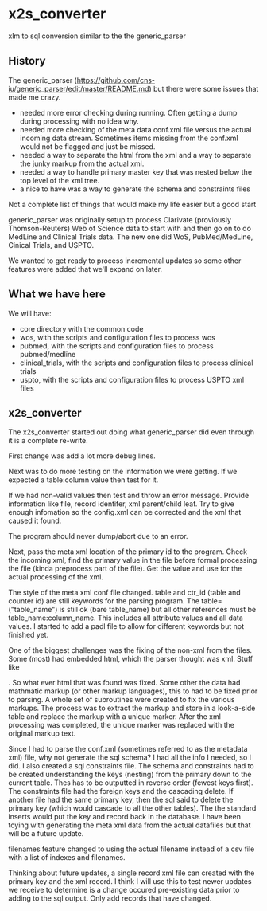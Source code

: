 # x2s_converter
xlm to sql conversion similar to the the generic_parser

## History

The generic_parser (https://github.com/cns-iu/generic_parser/edit/master/README.md) but there were some issues that made me crazy.   
- needed more error checking during running.  Often getting a dump during processing with no idea why.
- needed more checking of the meta data conf.xml file versus the actual incoming data stream.  Sometimes items missing from the conf.xml would not be flagged and just be missed.
- needed a way to separate the html from the xml and a way to separate the junky markup from the actual xml.
- needed a way to handle primary master key that was nested below the top level of the xml tree.
- a nice to have was a way to generate the schema and constraints files

Not a complete list of things that would make my life easier but a good start

generic_parser was originally setup to process Clarivate (proviously Thomson-Reuters) Web of Science data to start with and then go on to do MedLine and Clinical Trials data.  The new one did WoS, PubMed/MedLine, Cinical Trials, and USPTO.

We wanted to get ready to process incremental updates so some other features were added that we'll expand on later.

## What we have here

We will have:
- core directory with the common code
- wos, with the scripts and configuration files to process wos
- pubmed, with the scripts and configuration files to process pubmed/medline
- clinical_trials, with the scripts and configuration files to process clinical trials
- uspto, with the scripts and configuration files to process USPTO xml files

## x2s_converter

The x2s_converter started out doing what generic_parser did even through it is a complete re-write.

First change was add a lot more debug lines.

Next was to do more testing on the information we were getting.  If we expected a table:column value then test for it.

If we had non-valid values then test and throw an error message.  Provide information like file, record identifer, xml parent/child leaf.  Try to give enough infomation so the config.xml can be corrected and the xml that caused it found.

The program should never dump/abort due to an error.

Next, pass the meta xml location of the primary id to the program.  Check the incoming xml, find the primary value in the file before formal processing the file (kinda preprocess part of the file).  Get the value and use for the actual processing of the xml.

The style of the meta xml conf file changed.  table and ctr_id (table and counter id) are still keywords for the parsing program.  The table=("table_name") is still ok (bare table_name) but all other references must be table_name:column_name.  This includes all attribute values and all data values.  I started to add a padl file to allow for different keywords but not finished yet.

One of the biggest challenges was the fixing of the non-xml from the files.  Some (most) had embedded html, which the parser thought was xml.  Stuff like <p>.   So what ever html that was found was fixed.  Some other the data had mathmatic markup (or other markup languages), this to had to be fixed prior to parsing.  A whole set of subroutines were created to fix the various markups.  The process was to extract the markup and store in a look-a-side table and replace the markup with a unique marker.   After the xml processing was completed, the unique marker was replaced with the original markup text.

Since I had to parse the conf.xml (sometimes referred to as the metadata xml) file, why not generate the sql schema?  I had all the info I needed, so I did.  I also created a sql constraints file.  The schema and constraints had to be created understanding the keys (nesting) from the primary down to the current table.  Thes has to be outputted in reverse order (fewest keys first).  The constraints file had the foreign keys and the cascading delete.  If another file had the same primary key, then the sql said to delete the primary key (which would cascade to all the other tables).  The the standard inserts would put the key and record back in the database.  I have been toying with generating the meta xml data from the actual datafiles but that will be a future update.

filenames feature changed to using the actual filename instead of a csv file with a list of indexes and filenames.

Thinking about future updates, a single record xml file can created with the primary key and the xml record.  I think I will use this to test newer updates we receive to determine is a change occured pre-existing data prior to adding to the sql output.  Only add records that have changed.  

